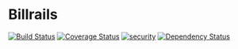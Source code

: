 Billrails
=========
[![Build Status](https://travis-ci.org/dennym/billrails.svg?branch=master)](https://travis-ci.org/dennym/billrails) [![Coverage Status](https://coveralls.io/repos/dennym/billrails/badge.png)](https://coveralls.io/r/dennym/billrails)
[![security](https://hakiri.io/github/dennym/billrails/master.svg)](https://hakiri.io/github/dennym/billrails/master)
[![Dependency Status](https://gemnasium.com/dennym/billrails.svg)](https://gemnasium.com/dennym/billrails)
